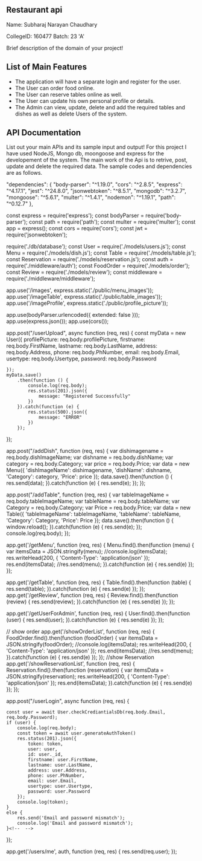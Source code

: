 ## Restaurant api
Name: Subharaj Narayan Chaudhary

CollegeID: 160477
Batch: 23 'A'

Brief description of the domain of your project!

## List of Main Features
- The application will have a separate login and register for the user.
- The User can order food online.
- The User can reserve tables online as well.
- The User can update his own personal profile or details.
- The Admin can view, update, delete and add the required tables and dishes as well as delete Users of the system.

## API Documentation
List out your main APIs and its sample input and output!
For this project I have used NodeJS, Mongo db, moongoose and express for the developement of the system. The main work of the Api is to retrive, post, update and delete the required data. The sample codes and dependencies are as follows.

  "dependencies": {
    "body-parser": "^1.19.0",
    "cors": "^2.8.5",
    "express": "^4.17.1",
    "jest": "^24.8.0",
    "jsonwebtoken": "^8.5.1",
    "mongodb": "^3.2.7",
    "mongoose": "^5.6.1",
    "multer": "^1.4.1",
    "nodemon": "^1.19.1",
    "path": "^0.12.7"
  },

const express = require('express');
const bodyParser = require('body-parser');
const path = require('path');
const multer = require('multer');
const app = express();
const cors = require('cors');
const jwt = require('jsonwebtoken');

require('./db/database');
const User = require('./models/users.js');
const Menu = require('./models/dish.js');
const Table = require('./models/table.js');
const Reservation = require('./models/reservation.js');
const auth = require('./middleware/auth');
const FoodOrder = require('./models/order');
const Review = require('./models/review');
const middleware = require('./middleware/middleware');

app.use('/images', express.static('./public/menu_images'));
app.use('/imageTable', express.static('./public/table_images'));
app.use('/imageProfile', express.static('./public/profile_picture'));

app.use(bodyParser.urlencoded({ extended: false }));
app.use(express.json());
app.use(cors());

app.post("/userUpload", async function (req, res) {
    const myData = new User({
        profilePicture: req.body.profilePicture,
        firstname: req.body.FirstName,
        lastname: req.body.LastName,
        address: req.body.Address,
        phone: req.body.PhNumber,
        email: req.body.Email,
        usertype: req.body.Usertype,
        password: req.body.Password

    });
    myData.save()
        .then(function () {
            console.log(req.body);
            res.status(201).json({
                message: "Registered Successfully"
            })
        }).catch(function (e) {
            res.status(500).json({
                message: "ERROR"
            })
        });
});

app.post("/addDish", function (req, res) {
    var dishimagename = req.body.dishImageName;
    var dishname = req.body.dishName;
    var category = req.body.Category;
    var price = req.body.Price;
    var data = new Menu({
        'dishImageName': dishimagename,
        'dishName': dishname,
        'Category': category,
        'Price': price
    });
    data.save().then(function () {
        res.send(data);
    }).catch(function (e) {
        res.send(e);
    });
});

app.post("/addTable", function (req, res) {
    var tableImageName = req.body.tableImageName;
    var tableName = req.body.tableName;
    var Category = req.body.Category;
    var Price = req.body.Price;
    var data = new Table({
        'tableImageName': tableImageName,
        'tableName': tableName,
        'Category': Category,
        'Price': Price
    });
    data.save().then(function () {
        window.reload();
    }).catch(function (e) {
        res.send(e);
    });
    console.log(req.body);
});

app.get('/getMenu', function (req, res) {
    Menu.find().then(function (menu) {
        var itemsData = JSON.stringify(menu);
        //console.log(itemsData);
        res.writeHead(200, { 'Content-Type': 'application/json' });
        res.end(itemsData);
        //res.send(menu);
    }).catch(function (e) {
        res.send(e)
    });
});

app.get('/getTable', function (req, res) {
    Table.find().then(function (table) {
        res.send(table);
    }).catch(function (e) {
        res.send(e)
    });
});
app.get('/getReview', function (req, res) {
    Review.find().then(function (review) {
        res.send(review);
    }).catch(function (e) {
        res.send(e)
    });
});

app.get('/getUserForAdmin', function (req, res) {
    User.find().then(function (user) {
        res.send(user);
    }).catch(function (e) {
        res.send(e)
    });
});

// show order
app.get('/showOrderList', function (req, res) {
    FoodOrder.find().then(function (foodOrder) {
        var itemsData = JSON.stringify(foodOrder);
        //console.log(itemsData);
        res.writeHead(200, { 'Content-Type': 'application/json' });
        res.end(itemsData);
        //res.send(menu);
    }).catch(function (e) {
        res.send(e)
    });
});
//show Reservation
app.get('/showReservationList', function (req, res) {
    Reservation.find().then(function (reservation) {
        var itemsData = JSON.stringify(reservation);
        res.writeHead(200, { 'Content-Type': 'application/json' });
        res.end(itemsData);
    }).catch(function (e) {
        res.send(e)
    });
});

app.post("/userLogin", async function (req, res) {

    const user = await User.checkCrediantialsDb(req.body.Email, req.body.Password);
    if (user) {
        console.log(req.body);
        const token = await user.generateAuthToken()
        res.status(201).json({
            token: token,
            user: user,
            id: user._id,
            firstname: user.FirstName,
            lastname: user.LastName,
            address: user.Address,
            phone: user.PhNumber,
            email: user.Email,
            usertype: user.Usertype,
            password: user.Password
        });
        console.log(token);
    }
    else {
        res.send('Email and password mismatch');
        console.log('Email and password mismatch');
    }<!--  -->
});

app.get('/users/me', auth, function (req, res) {
    res.send(req.user);
});